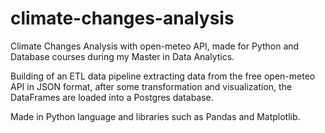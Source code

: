 # climate-changes-analysis
Climate Changes Analysis with open-meteo API, made for Python and Database courses during my Master in Data Analytics.

Building of an ETL data pipeline extracting data from the free open-meteo API in JSON format, after some transformation and visualization, the DataFrames are loaded into a Postgres database.

Made in Python language and libraries such as Pandas and Matplotlib.

